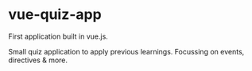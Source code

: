 # vue-quiz-app
First application built in vue.js. 

Small quiz application to apply previous learnings. Focussing on events, directives & more. 
